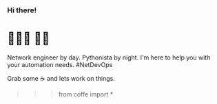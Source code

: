 ### Hi there!   
# 👨🏻‍💻  👋🏻

Network engineer by day. Pythonista by night. 
I'm here to help you with your automation needs. #NetDevOps

Grab some ☕️ and lets work on things. 

>>>from coffe import *


<!--
**applericky/applericky** is a ✨ _special_ ✨ repository because its `README.md` (this file) appears on your GitHub profile.

# About Me
Network engineer by day. Pythonista by night. 


Here are some ideas to get you started:

- 🔭 I’m currently working on ...
- 🌱 I’m currently learning ...
- 👯 I’m looking to collaborate on ...
- 🤔 I’m looking for help with ...
- 💬 Ask me about ...
- 📫 How to reach me: ...
- 😄 Pronouns: ...
- ⚡ Fun fact: ...
-->

